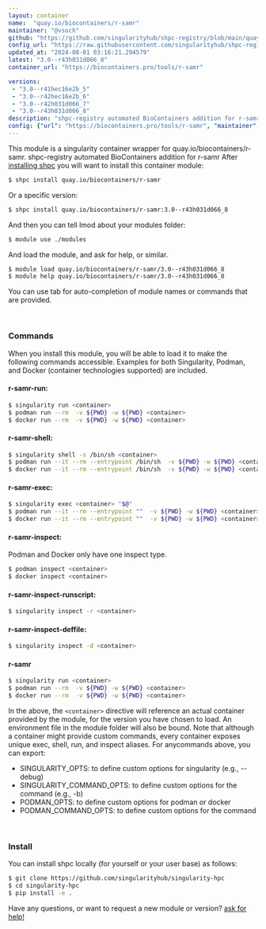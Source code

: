 ```yaml
---
layout: container
name:  "quay.io/biocontainers/r-samr"
maintainer: "@vsoch"
github: "https://github.com/singularityhub/shpc-registry/blob/main/quay.io/biocontainers/r-samr/container.yaml"
config_url: "https://raw.githubusercontent.com/singularityhub/shpc-registry/main/quay.io/biocontainers/r-samr/container.yaml"
updated_at: "2024-08-01 03:16:21.294579"
latest: "3.0--r43h031d066_8"
container_url: "https://biocontainers.pro/tools/r-samr"

versions:
 - "3.0--r41hec16e2b_5"
 - "3.0--r42hec16e2b_6"
 - "3.0--r42h031d066_7"
 - "3.0--r43h031d066_8"
description: "shpc-registry automated BioContainers addition for r-samr"
config: {"url": "https://biocontainers.pro/tools/r-samr", "maintainer": "@vsoch", "description": "shpc-registry automated BioContainers addition for r-samr", "latest": {"3.0--r43h031d066_8": "sha256:e6c49c715f4121a2e86bc61d91c3752457a70634778b99e558e5e1952c4d8854"}, "tags": {"3.0--r41hec16e2b_5": "sha256:a239cf260718c3285f25d9a3954d246dfd2bc6ed44826843720a0dbb45d95f68", "3.0--r42hec16e2b_6": "sha256:598dcdf87e158d871857594b289b8a378758bc4cd0f1024efb2eba6a9ea08e95", "3.0--r42h031d066_7": "sha256:3479c46b04e9d2e47876ffa2b134c79aa1e329cf42b3f96fb3def2b2e359d1a5", "3.0--r43h031d066_8": "sha256:e6c49c715f4121a2e86bc61d91c3752457a70634778b99e558e5e1952c4d8854"}, "docker": "quay.io/biocontainers/r-samr"}
---
```


This module is a singularity container wrapper for quay.io/biocontainers/r-samr.
shpc-registry automated BioContainers addition for r-samr
After [installing shpc](#install) you will want to install this container module:


```bash
$ shpc install quay.io/biocontainers/r-samr
```

Or a specific version:

```bash
$ shpc install quay.io/biocontainers/r-samr:3.0--r43h031d066_8
```

And then you can tell lmod about your modules folder:

```bash
$ module use ./modules
```

And load the module, and ask for help, or similar.

```bash
$ module load quay.io/biocontainers/r-samr/3.0--r43h031d066_8
$ module help quay.io/biocontainers/r-samr/3.0--r43h031d066_8
```

You can use tab for auto-completion of module names or commands that are provided.

<br>

### Commands

When you install this module, you will be able to load it to make the following commands accessible.
Examples for both Singularity, Podman, and Docker (container technologies supported) are included.

#### r-samr-run:

```bash
$ singularity run <container>
$ podman run --rm  -v ${PWD} -w ${PWD} <container>
$ docker run --rm  -v ${PWD} -w ${PWD} <container>
```

#### r-samr-shell:

```bash
$ singularity shell -s /bin/sh <container>
$ podman run --it --rm --entrypoint /bin/sh  -v ${PWD} -w ${PWD} <container>
$ docker run --it --rm --entrypoint /bin/sh  -v ${PWD} -w ${PWD} <container>
```

#### r-samr-exec:

```bash
$ singularity exec <container> "$@"
$ podman run --it --rm --entrypoint ""  -v ${PWD} -w ${PWD} <container> "$@"
$ docker run --it --rm --entrypoint ""  -v ${PWD} -w ${PWD} <container> "$@"
```

#### r-samr-inspect:

Podman and Docker only have one inspect type.

```bash
$ podman inspect <container>
$ docker inspect <container>
```

#### r-samr-inspect-runscript:

```bash
$ singularity inspect -r <container>
```

#### r-samr-inspect-deffile:

```bash
$ singularity inspect -d <container>
```



#### r-samr

```bash
$ singularity run <container>
$ podman run --rm  -v ${PWD} -w ${PWD} <container>
$ docker run --rm  -v ${PWD} -w ${PWD} <container>
```


In the above, the `<container>` directive will reference an actual container provided
by the module, for the version you have chosen to load. An environment file in the
module folder will also be bound. Note that although a container
might provide custom commands, every container exposes unique exec, shell, run, and
inspect aliases. For anycommands above, you can export:

 - SINGULARITY_OPTS: to define custom options for singularity (e.g., --debug)
 - SINGULARITY_COMMAND_OPTS: to define custom options for the command (e.g., -b)
 - PODMAN_OPTS: to define custom options for podman or docker
 - PODMAN_COMMAND_OPTS: to define custom options for the command

<br>

### Install

You can install shpc locally (for yourself or your user base) as follows:

```bash
$ git clone https://github.com/singularityhub/singularity-hpc
$ cd singularity-hpc
$ pip install -e .
```

Have any questions, or want to request a new module or version? [ask for help!](https://github.com/singularityhub/singularity-hpc/issues)